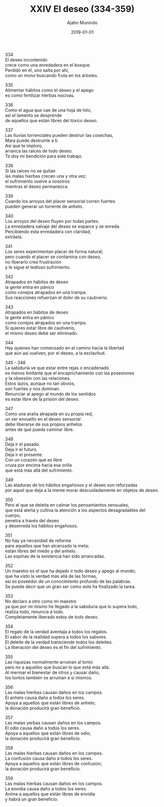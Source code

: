 ﻿---
author: "Ajahn Munindo"
title: "XXIV El deseo (334-359)"
booktitle: "Un Dhammapada para la Contemplación"
source: "https://forestsangha.org/teachings/books/un-dhammapada-para-la-contemplacion?language=Espa%C3%B1ol"
license: "BY-NC-ND"
publisher: "dhammamagga"
date: 2019-01-01
pubyear: 2010-2019 
weight: 24
draft: false
---  

334  
El deseo incontenido  
crece como una enredadera en el bosque.  
Perdido en él, uno salta por ahí,  
como un mono buscando fruta en los árboles.  

335  
Alimentar hábitos como el deseo y el apego  
es como fertilizar hierbas nocivas.  

336  
Como el agua que cae de una hoja de loto,  
así el lamento se desprende  
de aquellos que están libres del tóxico deseo.  

337  
Las lluvias torrenciales pueden destruir las cosechas,  
Mara puede destruirte a ti.  
Así que te imploro,  
arranca las raíces de todo deseo.  
Te doy mi bendición para este trabajo.  

338  
Si las raíces no se quitan  
las malas hierbas crecen una y otra vez;  
el sufrimiento vuelve a nosotros  
mientras el deseo permanezca.  

339  
Cuando los arroyos del placer sensorial corren fuertes  
pueden generar un torrente de anhelo.   

340  
Los arroyos del deseo fluyen por todas partes.  
La enredadera salvaje del deseo se esparce y se enreda.  
Percibiendo esta enredadera con claridad,  
extráela.  

341  
Los seres experimentan placer de forma natural;  
pero cuando el placer se contamina con deseo,  
no liberarlo crea frustración  
y le sigue el tedioso sufrimiento.  

342  
Atrapados en hábitos de deseo  
la gente entra en pánico  
como conejos atrapados en una trampa.  
Sus reacciones refuerzan el dolor de su cautiverio.  

343  
Atrapados en hábitos de deseo  
la gente entra en pánico  
como conejos atrapados en una trampa.  
Si quieres estar libre de cautiverio,  
el mismo deseo debe ser eliminado.  

344  
Hay quienes han comenzado en el camino hacia la libertad  
que aún así vuelven, por el deseo, a la esclavitud.  

345 - 346  
La sabiduría ve que estar entre rejas o encadenado  
es menos limitante que el encaprichamiento con las posesiones  
y la obsesión con las relaciones.  
Estos lazos, aunque no tan obvios,  
son fuertes y nos dominan.  
Renunciar al apego al mundo de los sentidos  
es estar libre de la prisión del deseo.  

347  
Como una araña atrapada en su propia red,  
un ser envuelto en el deseo sensorial  
debe liberarse de sus propios anhelos  
antes de que pueda caminar libre.  

348  
Deja ir el pasado.  
Deja ir el futuro.  
Deja ir el presente.  
Con un corazón que es libre  
cruza por encima hacia esa orilla  
que está más allá del sufrimiento.  

349  
Las ataduras de los hábitos engañosos y el deseo son reforzadas  
por aquel que deja a la mente morar descuidadamente en objetos de deseo.   

350  
Pero el que se deleita en calmar los pensamientos sensuales,  
que está alerta y cultiva la atención a los aspectos desagradables del cuerpo,  
penetra a través del deseo  
y desenreda los hábitos engañosos.  

351  
No hay ya necesidad de reforma  
para aquellos que han alcanzado la meta;  
están libres del miedo y del anhelo.  
Las espinas de la existencia han sido arrancadas.  

352  
Un maestro es el que ha dejado ir todo deseo y apego al mundo;  
que ha visto la verdad más allá de las formas,  
así es poseedor de un conocimiento profundo de las palabras.  
Se puede decir que un gran ser como este ha finalizado la tarea.  

353  
No declaro a otro como mi maestro  
ya que por mí mismo he llegado a la sabiduría que lo supera todo,  
realiza todo, renuncia a todo.  
Completamente liberado estoy de todo deseo.  

354  
El regalo de la verdad aventaja a todos los regalos.  
El sabor de la realidad supera a todos los sabores.  
El deleite de la verdad transciende todos los deleites.  
La liberación del deseo es el fin del sufrimiento.  

355  
Las riquezas normalmente arruinan al tonto  
pero no a aquellos que buscan lo que está más allá.  
Al mermar el bienestar de otros y causar daño,  
los tontos también se arruinan a sí mismos.  

356  
Las malas hierbas causan daños en los campos.  
El anhelo causa daño a todos los seres.  
Apoya a aquellos que están libres de anhelo;  
la donación producirá gran beneficio.  

357  
Las malas yerbas causan daños en los campos.  
El odio causa daño a todos los seres.  
Apoya a aquellos que están libres de odio;  
la donación producirá gran beneficio.  

358  
Las malas hierbas causan daños en los campos.  
La confusión causa daño a todos los seres.  
Apoya a aquellos que están libres de confusión;  
la donación producirá gran beneficio.  

359  
Las malas hierbas causan daños en los campos.  
La envidia causa daño a todos los seres.  
Anima a aquellos que están libres de envidia  
y habrá un gran beneficio.  
